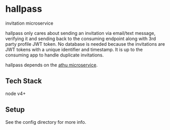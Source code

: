 # hallpass
invitation microservice

hallpass only cares about sending an invitation via email/text message, verifying it and sending back to the consuming endpoint along with 3rd party profile JWT token. No database is needed because the invitations are JWT tokens with a unique identifier and timestamp. It is up to the consuming app to handle duplicate invitations.

hallpass depends on the <a href="https://github.com/sebringj/athu">athu microservice</a>.

## Tech Stack
node v4+

## Setup
See the config directory for more info.
